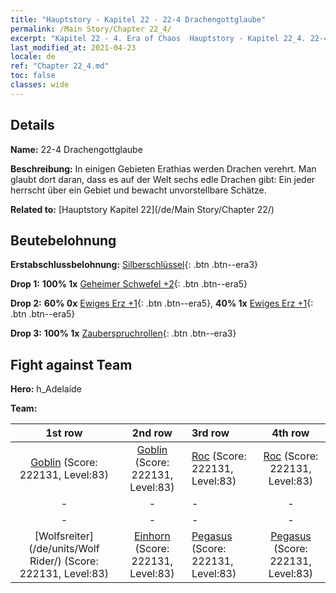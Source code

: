 ```yaml
---
title: "Hauptstory - Kapitel 22 - 22-4 Drachengottglaube"
permalink: /Main Story/Chapter 22_4/
excerpt: "Kapitel 22 - 4. Era of Chaos  Hauptstory - Kapitel 22_4. 22-4 Drachengottglaube"
last_modified_at: 2021-04-23
locale: de
ref: "Chapter 22_4.md"
toc: false
classes: wide
---
```


## Details

 **Name:** 22-4 Drachengottglaube

 **Beschreibung:** In einigen Gebieten Erathias werden Drachen verehrt. Man glaubt dort daran, dass es auf der Welt sechs edle Drachen gibt: Ein jeder herrscht über ein Gebiet und bewacht unvorstellbare Schätze.

 **Related to:** [Hauptstory Kapitel 22](/de/Main Story/Chapter 22/)

## Beutebelohnung

 **Erstabschlussbelohnung:** [Silberschlüssel](/ItemsDE/con_693/){: .btn .btn--era3}

 **Drop 1:** **100% 1x** [Geheimer Schwefel +2](/ItemsDE/mat_78/){: .btn .btn--era5}

 **Drop 2:** **60% 0x** [Ewiges Erz +1](/ItemsDE/mat_68/){: .btn .btn--era5}, **40% 1x** [Ewiges Erz +1](/ItemsDE/mat_68/){: .btn .btn--era5}

 **Drop 3:** **100% 1x** [Zauberspruchrollen](/ItemsDE/con_694/){: .btn .btn--era3}


## Fight against Team
 **Hero:** h_Adelaide

 **Team:**


  | 1st row | 2nd row | 3rd row | 4th row |
  |:----:|:----:|:----|:----:|
  | [Goblin](/de/units/Goblin/) (Score: 222131, Level:83)  | [Goblin](/de/units/Goblin/) (Score: 222131, Level:83)  | [Roc](/de/units/Roc/) (Score: 222131, Level:83)  | [Roc](/de/units/Roc/) (Score: 222131, Level:83)  |
  | - | - | - | - |
  | - | - | - | - |
  | [Wolfsreiter](/de/units/Wolf Rider/) (Score: 222131, Level:83)  | [Einhorn](/de/units/Unicorn/) (Score: 222131, Level:83)  | [Pegasus](/de/units/Pegasus/) (Score: 222131, Level:83)  | [Pegasus](/de/units/Pegasus/) (Score: 222131, Level:83)  |


